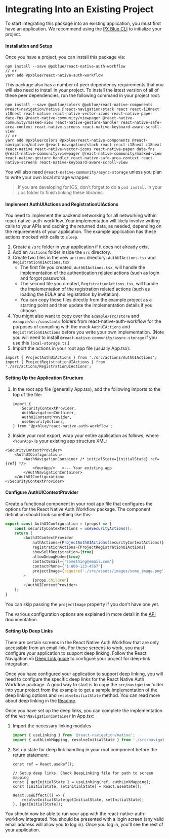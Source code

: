 # Integrating Into an Existing Project

To start integrating this package into an existing application, you must first have an application. We recommend using the [PX Blue CLI](https://www.npmjs.com/package/@pxblue/cli) to initialize your project. 


#### Installation and Setup

Once you have a project, you can install this package via:
```shell
npm install --save @pxblue/react-native-auth-workflow
// or
yarn add @pxblue/react-native-auth-workflow
```

This package also has a number of peer dependency requirements that you will also need to install in your project. To install the latest version of all of these peer dependencies, run the following command in your project root:
```
npm install --save @pxblue/colors @pxblue/react-native-components @react-navigation/native @react-navigation/stack react react-i18next i18next react-native react-native-vector-icons react-native-paper date-fns @react-native-community/viewpager @react-native-community/masked-view react-native-gesture-handler react-native-safe-area-context react-native-screens react-native-keyboard-aware-scroll-view
// or
yarn add @pxblue/colors @pxblue/react-native-components @react-navigation/native @react-navigation/stack react react-i18next i18next react-native react-native-vector-icons react-native-paper date-fns @react-native-community/viewpager @react-native-community/masked-view react-native-gesture-handler react-native-safe-area-context react-native-screens react-native-keyboard-aware-scroll-view
```

You will also need `@react-native-community/async-storage` unless you plan to write your own local storage wrapper.

> If you are developing for iOS, don't forget to do a `pod install` in your /ios folder to finish linking these libraries.


#### Implement AuthUIActions and RegistrationUIActions

You need to implement the backend networking for all networking within react-native-auth-workflow. Your implementation will likely involve writing calls to your APIs and caching the returned data, as needed, depending on the requirements of your application. The example application has these actions mocked with calls to `sleep`.

1. Create a `/src` folder in your application if it does not already exist
2. Add an `/actions` folder inside the `src` directory.
3. Create two files in the new `actions` directory: `AuthUIActions.tsx` and `RegistrationUIActions.tsx`
    - The first file you created, `AuthUIActions.tsx`, will handle the implementation of the authentication related actions (such as login and forgot password).
    - The second file you created, `RegistrationActions.tsx`, will handle the implementation of the registration related actions (such as loading the EULA and registration by invitation).
    - You can copy these files directly from the example project as a starting point and then update the implementation details if you choose.
4. You might also want to copy over the `example/src/store` and `example/src/constants` folders from react-native-auth-workflow for the purposes of compiling with the mock `AuthUIActions` and `RegistrationUIActions` before you write your own implementation. (Note you will need to install `@react-native-community/async-storage` if you use this `local-storage.ts`.)
5. Import the actions in your root app file (usually App.tsx):
```
import { ProjectAuthUIActions } from './src/actions/AuthUIActions';
import { ProjectRegistrationUIActions } from './src/actions/RegistrationUIActions';
```


#### Setting Up the Application Structure

1. In the root app file (generally App.tsx), add the following imports to the top of the file:

    ```
    import {
        SecurityContextProvider,
        AuthNavigationContainer,
        AuthUIContextProvider,
        useSecurityActions,
    } from '@pxblue/react-native-auth-workflow';
    ```
2. Inside your root export, wrap your entire application as follows, where `<YourApp>` is your existing app structure XML:

```
<SecurityContextProvider>
    <AuthUIConfiguration>
        <AuthNavigationContainer /* initialState={initialState} ref={ref} */>
            <YourApp/>   <--- Your existing app
        </AuthNavigationContainer>
    </AuthUIConfiguration>
</SecurityContextProvider>
``` 


#### Configure AuthUIContextProvider

Create a functional component in your root app file that configures the options for the React Native Auth Workflow package. The component definition should look something like this:

```ts
export const AuthUIConfiguration = (props) => {
    const securityContextActions = useSecurityActions();
    return (
        <AuthUIContextProvider
            authActions={ProjectAuthUIActions(securityContextActions)}
            registrationActions={ProjectRegistrationUIActions}
            showSelfRegistration={true}
            allowDebugMode={true}
            contactEmail={'something@email.com'}
            contactPhone={'1-800-123-4567'}
            projectImage={require('./src/assets/images/some_image.png')}
        >
            {props.children}
        </AuthUIContextProvider>
    );
}
```
You can skip passing the `projectImage` property if you don't have one yet.

The various configuration options are explained in more detail in the [API](./API.md) documentation.


#### Setting Up Deep Links

There are certain screens in the React Native Auth Workflow that are only accessible from an email link. For these screens to work, you must configure your application to support deep linking. Follow the React Navigation v5 [Deep Link guide](https://reactnavigation.org/docs/deep-linking/) to configure your project for deep-link integration.

Once you have configured your application to support deep linking, you will need to configure the specific deep links for the React Native Auth Workflow package. A good way to start is to copy the `src/navigation` folder into your project from the example to get a sample implementation of the deep linking options and `resolveInitialState` method. You can read more about deep linking in the [Readme](../README.md).

Once you have set up the deep links, you can complete the implementation of the `AuthNavigationContainer` in App.tsx:

1. Import the necessary linking modules
    ```ts
    import { useLinking } from '@react-navigation/native';
    import { authLinkMapping, resolveInitialState } from './src/navigation/DeepLinking';
    ```
2. Set up state for deep link handling in your root component before the return statement:
    ```tsx
    const ref = React.useRef();

    // Setup deep links. Check DeepLinking file for path to screen mapping
    const { getInitialState } = useLinking(ref, authLinkMapping);
    const [initialState, setInitialState] = React.useState();

    React.useEffect(() => {
        resolveInitialState(getInitialState, setInitialState);
    }, [getInitialState]);
    ```

You should now be able to run your app with the react-native-auth-workflow integrated. You should be presented with a login screen (any valid email address will allow you to log in). Once you log in, you'll see the rest of your application.